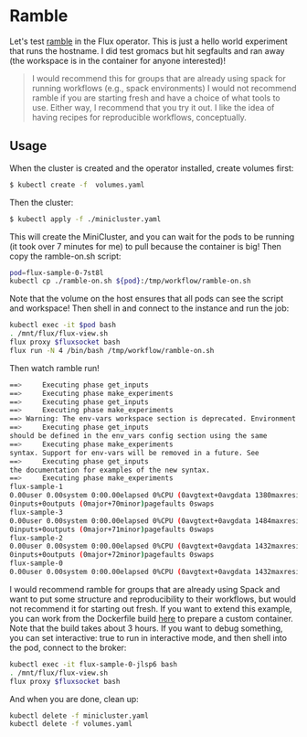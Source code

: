 # Ramble

Let's test [ramble](https://github.com/GoogleCloudPlatform/ramble)
in the Flux operator. This is just a hello world experiment that runs
the hostname. I did test gromacs but hit segfaults and ran away (the workspace
is in the container for anyone interested)!

> I would recommend this for groups that are already using spack for running workflows (e.g., spack environments)
> I would not recommend ramble if you are starting fresh and have a choice of what tools to use.
> Either way, I recommend that you try it out. I like the idea of having recipes for reproducible workflows, conceptually.

## Usage

When the cluster is created and the operator installed,
create volumes first:

```bash
$ kubectl create -f  volumes.yaml
```

Then the cluster:

```bash
$ kubectl apply -f ./minicluster.yaml
```

This will create the MiniCluster, and you can wait for the pods to be running (it took over 7 minutes for me) to pull because the container is big! Then copy the ramble-on.sh script:

```bash
pod=flux-sample-0-7st8l
kubectl cp ./ramble-on.sh ${pod}:/tmp/workflow/ramble-on.sh
```
Note that the volume on the host ensures that all pods can see the script and workspace!
Then shell in and connect to the instance and run the job:

```bash
kubectl exec -it $pod bash
. /mnt/flux/flux-view.sh
flux proxy $fluxsocket bash
flux run -N 4 /bin/bash /tmp/workflow/ramble-on.sh
```

Then watch ramble run!

```bash
==>     Executing phase get_inputs
==>     Executing phase make_experiments
==>     Executing phase get_inputs
==>     Executing phase make_experiments
==> Warning: The env-vars workspace section is deprecated. Environment variables
==>     Executing phase get_inputs
should be defined in the env_vars config section using the same
==>     Executing phase make_experiments
syntax. Support for env-vars will be removed in a future. See
==>     Executing phase get_inputs
the documentation for examples of the new syntax.
==>     Executing phase make_experiments
flux-sample-1
0.00user 0.00system 0:00.00elapsed 0%CPU (0avgtext+0avgdata 1380maxresident)k
0inputs+0outputs (0major+70minor)pagefaults 0swaps
flux-sample-3
0.00user 0.00system 0:00.00elapsed 0%CPU (0avgtext+0avgdata 1484maxresident)k
0inputs+0outputs (0major+71minor)pagefaults 0swaps
flux-sample-2
0.00user 0.00system 0:00.00elapsed 0%CPU (0avgtext+0avgdata 1432maxresident)k
0inputs+0outputs (0major+72minor)pagefaults 0swaps
flux-sample-0
0.00user 0.00system 0:00.00elapsed 0%CPU (0avgtext+0avgdata 1432maxresident)k
```

I would recommend ramble for groups that are already using Spack and want to put some structure and reproducibility to their workflows,
but would not recommend it for starting out fresh.  If you want to extend this example, you can work
from the Dockerfile build [here](https://github.com/rse-ops/flux-hpc/blob/main/ramble-gromacs/Dockerfile)
to prepare a custom container. Note that the build takes about 3 hours. 
If you want to debug something, you can set interactive: true to run in interactive mode, and then shell into the pod, connect to the broker:

```bash
kubectl exec -it flux-sample-0-jlsp6 bash
. /mnt/flux/flux-view.sh
flux proxy $fluxsocket bash
```

And when you are done, clean up:

```bash
kubectl delete -f minicluster.yaml
kubectl delete -f volumes.yaml
```

